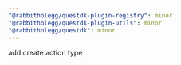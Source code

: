 ```yaml
---
"@rabbitholegg/questdk-plugin-registry": minor
"@rabbitholegg/questdk-plugin-utils": minor
"@rabbitholegg/questdk": minor
---
```


add create action type
